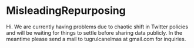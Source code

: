 # MisleadingRepurposing

Hi. We are currently having problems due to chaotic shift in Twitter policies and will be waiting for things to settle before sharing data publicly. In the meantime please send a mail to tugrulcanelmas at gmail.com for inquiries.
